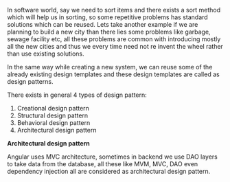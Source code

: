 In software world, say we need to sort items and there exists a sort method which will help us
in sorting, so some repetitive problems has standard solutions which can be reused. Lets take another example
if we are planning to build a new city than there lies some problems like garbage, sewage facility etc, all
these problems are common with introducing mostly all the new cities and thus we every time need not re invent
the wheel rather than use existing solutions.

In the same way while creating a new system, we can reuse some of the already existing design templates and these design templates are called as design patterns.


There exists in general 4 types of design pattern:

1) Creational design pattern
2) Structural design pattern
3) Behavioral design pattern
4) Architectural design pattern



**Architectural design pattern**

Angular uses MVC architecture, sometimes in backend we use DAO layers to take data from the database, all
these like MVM, MVC, DAO even dependency injection all are considered as architectural design pattern.

